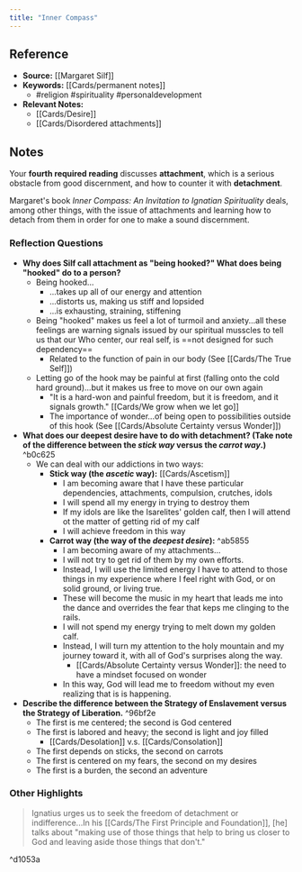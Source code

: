 ```yaml
---
title: "Inner Compass"
---
```

## Reference
- **Source:** [[Margaret Silf]]
- **Keywords:** [[Cards/permanent notes]]
	- #religion #spirituality #personaldevelopment 
- **Relevant Notes:** 
	- [[Cards/Desire]]
	- [[Cards/Disordered attachments]]

## Notes
Your **fourth required reading** discusses **attachment**, which is a serious obstacle from good discernment, and how to counter it with **detachment**.

Margaret's book _Inner Compass: An Invitation to Ignatian Spirituality_ deals, among other things, with the issue of attachments and learning how to detach from them in order for one to make a sound discernment.

### Reflection Questions
-   **Why does Silf call attachment as "being hooked?" What does being "hooked" do to a person?**
	- Being hooked...
		- ...takes up all of our energy and attention
		- ...distorts us, making us stiff and lopsided
		- ...is exhausting, straining, stiffening
	- Being "hooked" makes us feel a lot of turmoil and anxiety...all these feelings are warning signals issued by our spiritual musscles to tell us that our Who center, our real self, is ==not designed for such dependency==
		- Related to the function of pain in our body (See [[Cards/The True Self]])
	- Letting go of the hook may be painful at first (falling onto the cold hard ground)...but it makes us free to move on our own again
		- "It is a hard-won and painful freedom, but it is freedom, and it signals growth." [[Cards/We grow when we let go]]
		- The importance of wonder...of being open to possibilities outside of this hook (See [[Cards/Absolute Certainty versus Wonder]])
-   **What does our deepest desire have to do with detachment? (Take note of the difference between the _stick way_ versus the _carrot way_.)** ^b0c625
	- We can deal with our addictions in two ways:
		- **Stick way (the *ascetic* way):** [[Cards/Ascetism]]
			- I am becoming aware that I have these particular dependencies, attachments, compulsion, crutches, idols
			- I will spend all my energy in trying to destroy them
			- If my idols are like the Isarelites' golden calf, then I will attend ot the matter of getting rid of my calf
			- I will achieve freedom in this way
		- **Carrot way (the way of the *deepest desire*):** ^ab5855
			- I am becoming aware of my attachments...
			- I will not try to get rid of them by my own efforts.
			- Instead, I will use the limited energy I have to attend to those things in my experience where I feel right with God, or on solid ground, or living true. 
			- These will become the music in my heart that leads me into the dance and overrides the fear that keps me clinging to the rails. 
			- I will not spend my energy trying to melt down my golden calf.
			- Instead, I will turn my attention to the holy mountain and my journey toward it, with all of God's surprises along the way.
				- [[Cards/Absolute Certainty versus Wonder]]: the need to have a mindset focused on wonder
			- In this way, God will lead me to freedom without my even realizing that is is happening.
-   **Describe the difference between the Strategy of Enslavement versus the Strategy of Liberation.** ^96bf2e
	- The first is me centered; the second is God centered
	- The first is labored and heavy; the second is light and joy filled
		- [[Cards/Desolation]] v.s. [[Cards/Consolation]]
	- The first depends on sticks, the second on carrots
	- The first is centered on my fears, the second on my desires
	- The first is a burden, the second an adventure

### Other Highlights
> Ignatius urges us to seek the freedom of detachment or indifference...In his [[Cards/The First Principle and Foundation]], [he] talks about "making use of those things that help to bring us closer to God and leaving aside those things that don't."

^d1053a
